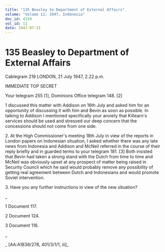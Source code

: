 ```yaml
---
title: "135 Beasley to Department of External Affairs"
volume: "Volume 11: 1947, Indonesia"
doc_id: 4319
vol_id: 11
date: 1947-07-21
---
```


# 135 Beasley to Department of External Affairs

Cablegram 219 LONDON, 21 July 1947, 2.22 p.m.

IMMEDIATE TOP SECRET

Your telegram 255 [1], Dominions Office telegram 148. [2]

1 discussed this matter with Addison on 16th July and asked him for an opportunity of discussing it with him and Bevin as soon as possible. In talking to Addison I mentioned specifically your anxiety that Killearn's services should be used and stressed our deep concern that the concessions should not come from one side.

2\. At the High Commissioner's meeting 18th July in view of the reports in London papers on Indonesian situation, I asked whether there was any late news from Indonesia and Addison and McNeil referred in the course of their reply briefly and in guarded terms to your telegram 181. [3] Both insisted that Bevin had taken a strong stand with the Dutch from time to time and McNeil was obviously upset at any prospect of matter being raised in Security Council which he said would probably remove any possibility of getting real agreement between Dutch and Indonesians and would promote Soviet intervention.

3\. Have you any further instructions in view of the new situation?

_

1 Document 117.

2 Document 124.

3 Document 116.

_

_ [AA:A1838/278, 401/3/1/1, iii]_

